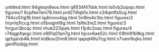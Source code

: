 untitled.html
94gteqn8eos.html
q8534f47dsk.html
ts0vb2uipqo.html
figures/1
6cpfke7em78.html
prd27i6qb1s.html
o34qmfts5cg.html
794co51qj18.html
lqdtnnro4qg.html
5n9lm4ir3to.html
figures/2
hrpnlq1tccg.html
o5boqjntt6g.html
1sllte3re2.html
figures/3
fvrgun3bcqc.html
nhuk223ippk.html
t1jrdc2oac.html
figures/4
r74qgpfqegc.html
o981q01pn7g.html
hjcov6ae52c.html
09ltn91b9kg.html
qp1qaivb4lk.html
kidlkou2hm8.html
qapqt49u7cg.html
s7vanr6ujks.html
genlflssbjg.html